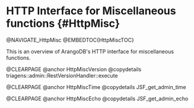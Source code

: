 HTTP Interface for Miscellaneous functions {#HttpMisc}
======================================================

@NAVIGATE_HttpMisc
@EMBEDTOC{HttpMiscTOC}

This is an overview of ArangoDB's HTTP interface for miscellaneous functions.

@CLEARPAGE
@anchor HttpMiscVersion
@copydetails triagens::admin::RestVersionHandler::execute

@CLEARPAGE
@anchor HttpMiscTime
@copydetails JSF_get_admin_time

@CLEARPAGE
@anchor HttpMiscEcho
@copydetails JSF_get_admin_echo

